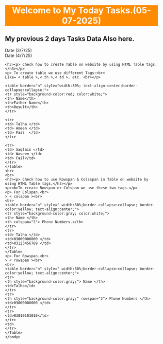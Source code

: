 <html>
<head>
	<title> TODAY (05-07-2025)</title>
	</head>
	<body>
	<h1><p align="center" style="background-color:darkorange; color:white;"><b>Welcome to My Today Tasks.(05-07-2025)</b></h1></p>
	<h2> <b> My previous 2 days Tasks Data Also here.</b></h2>
	<a href="TODAY (03-07-2025).html" target="blank" style="text-decoration:none;"> Date (3/7/25)</a><br>
	<a href="TODAY (04-07-2025).html" target="blank" style="text-decoration:none;"> Date (4/7/25)</a>

	<h3><p> Check how to create Table on website by using HTML Table tags.</h3></p>
	<p> To create table we use different Tags:<br>
	Like= < table >,< th >,< td >, etc. <br></p>
	
	<table border="n" style="width:30%; text-align:center;border-collapse:collapse;">
	<tr style="background-color:red; color:white;">
	<th> Name</th>
	<th>Father Name</th>
	<th>Result</th>
	</tr>
	
	<tr>
	<td> Talha </td>
	<td> Ameen </td>
	<td> Pass  </td>
	</tr>

	<tr>
	<td> Saqlain </td>
	<td> Waseem </td>
	<td> Fail</td>
	</tr>
	</table>
	<br>
	<br>
	<h3><p> Check how to use Rowspan & Colsspan in Table on website by using HTML Table tags.</h3></p>
	<p><b>To create Rowspan or Colspan we use these two tags.</p>
	<p> For Colspan.<br>
	> < colspan ><br>
	<br>
	<table border="n" style=" width:30%;border-collapse:collapse; border-color:yellow; text-align:center;">
	<tr style="background-color:gray; color:white;">
	<th> Name </th>
	<th colspan="2"> Phone Numbers.</th>
	</tr>
	<tr>
	<td> Talha </td>
	<td>03000000000 </td>
	<td>03123456789 </td>
	</tr>
	</Table>
	<p> For Rowspan.<br>
	> < rowspan ><br>
	<br>
	<table border="n" style=" width:30%;border-collapse:collapse; border-color:yellow; text-align:center;">
	<tr>
	<th style="background-color:gray;"> Name </th>
	<td>Talha</td>
	</tr>
	<tr>
	<th style="background-color:gray;" rowspan="2"> Phone Numbers </th>
	<td>03000000000 </td>
	</tr>
	<tr>
	<td>03010101010</td>
	</tr>
	<td>
	</tr>
	</Table>
	</body>
</html>

